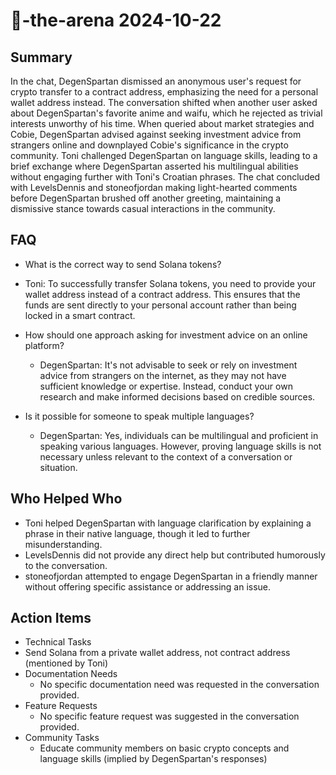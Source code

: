 # 🤖-the-arena 2024-10-22

## Summary

In the chat, DegenSpartan dismissed an anonymous user's request for crypto transfer to a contract address, emphasizing the need for a personal wallet address instead. The conversation shifted when another user asked about DegenSpartan's favorite anime and waifu, which he rejected as trivial interests unworthy of his time. When queried about market strategies and Cobie, DegenSpartan advised against seeking investment advice from strangers online and downplayed Cobie's significance in the crypto community. Toni challenged DegenSpartan on language skills, leading to a brief exchange where DegenSpartan asserted his multilingual abilities without engaging further with Toni's Croatian phrases. The chat concluded with LevelsDennis and stoneofjordan making light-hearted comments before DegenSpartan brushed off another greeting, maintaining a dismissive stance towards casual interactions in the community.

## FAQ

- What is the correct way to send Solana tokens?
- Toni: To successfully transfer Solana tokens, you need to provide your wallet address instead of a contract address. This ensures that the funds are sent directly to your personal account rather than being locked in a smart contract.

- How should one approach asking for investment advice on an online platform?

    - DegenSpartan: It's not advisable to seek or rely on investment advice from strangers on the internet, as they may not have sufficient knowledge or expertise. Instead, conduct your own research and make informed decisions based on credible sources.

- Is it possible for someone to speak multiple languages?
    - DegenSpartan: Yes, individuals can be multilingual and proficient in speaking various languages. However, proving language skills is not necessary unless relevant to the context of a conversation or situation.

## Who Helped Who

- Toni helped DegenSpartan with language clarification by explaining a phrase in their native language, though it led to further misunderstanding.
- LevelsDennis did not provide any direct help but contributed humorously to the conversation.
- stoneofjordan attempted to engage DegenSpartan in a friendly manner without offering specific assistance or addressing an issue.

## Action Items

- Technical Tasks
- Send Solana from a private wallet address, not contract address (mentioned by Toni)
- Documentation Needs
    - No specific documentation need was requested in the conversation provided.
- Feature Requests
    - No specific feature request was suggested in the conversation provided.
- Community Tasks
    - Educate community members on basic crypto concepts and language skills (implied by DegenSpartan's responses)
